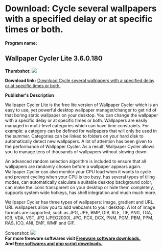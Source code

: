 # Download: Cycle several wallpapers with a specified delay or at specific times or both.

**Program name:**

## Wallpaper Cycler Lite 3.6.0.180

  
**Thumbshot:** ![](http://www.freewarefiles.com/screenshot/wallpaper_cycler3_md.jpg)   
  
**Download link:** [Download Cycle several wallpapers with a specified delay or at specific times or both.](http://freesoftwares.boysofts.com/Wallpaper-Cycler-Lite_program_7075.html)  
  


**Publisher's Description**  
  


Wallpaper Cycler Lite is the free lite version of Wallpaper Cycler which is an easy to use, yet powerful desktop wallpaper manager/changer to get rid of that boring static wallpaper on your desktop. You can change the wallpaper with a specific delay or at specific times or both. Wallpapers are easily managed in multi-level categories which can have time constraints. For example: a category can be defined for wallpapers that will only be used in the summer. Categories can be linked to folders on your hard disk to automatically detect new wallpapers. A lot of attention has been given to the performance of Wallpaper Cycler. As a result, Wallpaper Cycler allows you to manage tens of thousands of wallpapers without slowing down. 

An advanced random selection algorithm is included to ensure that all wallpapers are randomly chosen before a wallpaper appears again. Wallpaper Cycler can also monitor your CPU load when it wants to cycle and prevent cycling when your CPU is too busy, has several types of tiling modes, can automatically calculate a suitable desktop background color, can make the icons transparent on your desktop or hide them completely, supports system wide hotkeys, has shell integration and much much more.

Wallpaper Cycler has three types of wallpapers: image, gradient and URL. URL wallpapers allow you to add webcams to your desktop. A lot of image formats are supported, such as JPG, JPE, BMP, DIB, RLE, TIF, PNG, TGA, ICB, VDA, VST, JP2 (JPEG2000), JPC, PCX, DCX, PNM, PGM, PBM, PPM, RAS, ICO, ANI, EMF, WMF and GIF.

  
  
Screenshot: ![](http://www.freewarefiles.com/screenshot/wallpaper_cycler3.jpg)   
**For more freeware softwares visit [Freeware software downloads.](http://freesoftwares.boysofts.com/)**   
**And [Free softwares and php script downloads.](http://www.boysofts.com/)**
